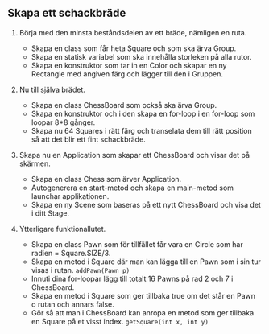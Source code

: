 ## Skapa ett schackbräde

1. Börja med den minsta beståndsdelen av ett bräde, nämligen en ruta.
    * Skapa en class som får heta Square och som ska ärva Group.
    * Skapa en statisk variabel som ska innehålla storleken på alla rutor.
    * Skapa en konstruktor som tar in en Color och skapar en ny Rectangle med angiven färg och lägger till den i Gruppen.

2. Nu till själva brädet.
    * Skapa en class ChessBoard som också ska ärva Group.
    * Skapa en konstruktor och i den skapa en for-loop i en for-loop som loopar 8*8 gånger. 
    * Skapa nu 64 Squares i rätt färg och transelata dem till rätt position så att det blir ett fint schackbräde.
    
3. Skapa nu en Application som skapar ett ChessBoard och visar det på skärmen.
   * Skapa en class Chess som ärver Application.
   * Autogenerera en start-metod och skapa en main-metod som launchar applikationen.
   * Skapa en ny Scene som baseras på ett nytt ChessBoard och visa det i ditt Stage.

4. Ytterligare funktionallutet.
    * Skapa en class Pawn som för tillfället får vara en Circle som har radien = Square.SIZE/3.
    * Skapa en metod i Square där man kan lägga till en Pawn som i sin tur visas i rutan. ```addPawn(Pawn p)```
    * Innuti dina for-loopar lägg till totalt 16 Pawns på rad 2 och 7 i ChessBoard.
    * Skapa en metod i Square som ger tillbaka true om det står en Pawn o rutan och annars false.
    * Gör så att man i ChessBoard kan anropa en metod som ger tillbaka en Square på et visst index. ```getSquare(int x, int y)```

